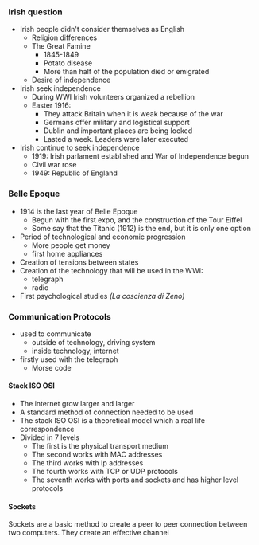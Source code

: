 ### Irish question
- Irish people didn't consider themselves as English
	- Religion differences
	- The Great Famine 
		- 1845-1849
		- Potato disease
		- More than half of the population died or emigrated
	- Desire of independence
- Irish seek independence 
	- During WWI Irish volunteers organized a rebellion
	- Easter 1916:
		- They attack Britain when it is weak because of the war
		- Germans offer military and logistical support
		- Dublin and important places are being locked
		- Lasted a week. Leaders were later executed
- Irish continue to seek independence
	- 1919: Irish parlament established and War of Independence begun
	- Civil war rose
	- 1949: Republic of England

### Belle Epoque
- 1914 is the last year of Belle Epoque
	- Begun with the first expo, and the construction of the Tour Eiffel
	- Some say that the Titanic (1912) is the end, but it is only one option
- Period of technological and economic progression
	- More people get money
	- first home appliances
- Creation of tensions between states
- Creation of the technology that will be used in the WWI:
	- telegraph
	- radio
- First psychological studies *(La coscienza di Zeno)*

### Communication Protocols
- used to communicate
	- outside of technology, driving system
	- inside technology, internet
- firstly used with the telegraph
	- Morse code

#### Stack ISO OSI
- The internet grow larger and larger
- A standard method of connection needed to be used
- The stack ISO OSI is a theoretical model which a real life correspondence
- Divided in 7 levels
	- The first is the physical transport medium
	- The second works with MAC addresses
	- The third works with Ip addresses
	- The fourth works with TCP or UDP protocols
	- The seventh works with ports and sockets and has higher level protocols

#### Sockets
Sockets are a basic method to create a peer to peer connection between two computers.
They create an effective channel 